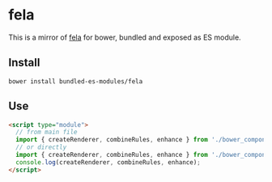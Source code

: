 # fela

This is a mirror of [fela](https://www.npmjs.com/package/fela) for bower, bundled and exposed as ES module.

## Install

```
bower install bundled-es-modules/fela
```

## Use

```html
<script type="module">
  // from main file
  import { createRenderer, combineRules, enhance } from './bower_components/fela/index.js';
  // or directly
  import { createRenderer, combineRules, enhance } from './bower_components/fela/fela.js';
  console.log(createRenderer, combineRules, enhance);
</script>
```
